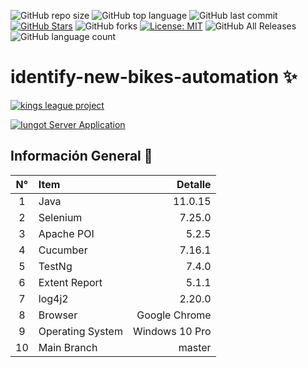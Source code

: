 
![GitHub repo size](https://img.shields.io/github/repo-size/kamIRfarUK/IdentifyNewBikes?style=flat-square)
![GitHub top language](https://img.shields.io/github/languages/top/kamIRfarUK/IdentifyNewBikes?color=orange&style=flat-square)
![GitHub last commit](https://img.shields.io/github/last-commit/kamIRfarUK/IdentifyNewBikes?color=success&style=flat-square)
[![GitHub Stars](https://img.shields.io/github/stars/kamIRfarUK/IdentifyNewBikes?label=GitHub%20stars&style=social)](https://github.com/DiegoPinzon20/IdentifyNewBikes/stargazers/)
![GitHub forks](https://img.shields.io/github/forks/kamIRfarUK/IdentifyNewBikes?style=social)
[![License: MIT](https://img.shields.io/badge/License-MIT-yellow.svg)](https://opensource.org/licenses/MIT)
![GitHub All Releases](https://img.shields.io/github/downloads/kamIRfarUK/IdentifyNewBikes/total.svg)
![GitHub language count](https://img.shields.io/github/languages/count/kamIRfarUK/IdentifyNewBikes.svg)

<div align="left">
<h1>identify-new-bikes-automation ✨</h1>
</div>

[![kings league project](https://jordinodejs.vercel.app/api/pin/?username=kamIRfarUK&repo=IdentifyNewBikes&theme=calm&bg_color=ff7b25&title_color=000000&icon_color=d64161&border_color=d64161&text_color=eeeee4)](https://github.com/kamIRfarUK/IdentifyNewBikes)

[![Iungot Server Application](https://jordinodejs.vercel.app/api/pin/?username=kamIRfarUK&repo=IdentifyNewBikes&theme=calm&bg_color=c2c7ff&title_color=000000&icon_color=000000&border_color=000000&text_color=000000)](https://github.com/kamIRfarUK/IdentifyNewBikes)

## Información General 🔬

| N°  | Item              |        Detalle |
|:---:|:------------------|---------------:|
|  1  | Java              |        11.0.15 |
|  2  | Selenium          |         7.25.0 |
|  3  | Apache POI        |          5.2.5 |
|  4  | Cucumber          |         7.16.1 |
|  5  | TestNg            |          7.4.0 |
|  6  | Extent Report     |          5.1.1 |
|  7  | log4j2            |         2.20.0 |
|  8  | Browser           |  Google Chrome |
|  9  | Operating System  | Windows 10 Pro |
|  10 | Main Branch       |         master |




